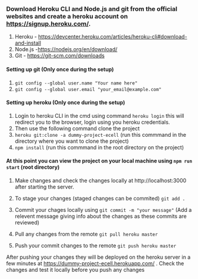 ### Download Heroku CLI and Node.js and git from the official websites and create a heroku account on https://signup.heroku.com/.
1. Heroku - https://devcenter.heroku.com/articles/heroku-cli#download-and-install
2. Node.js -https://nodejs.org/en/download/
3. Git - https://git-scm.com/downloads

#### Setting up git (Only once during the setup)
1. ```git config --global user.name "Your name here"```
2. ```git config --global user.email "your_email@example.com"```

#### Setting up heroku (Only once during the setup)
1. Login to heroku CLI in the cmd using command ```heroku login``` this will redirect you to the browser, login using you heroku credentials.
2. Then use the following command clone the project 
3. ```heroku git:clone -a dummy-project-ecell``` (run this commmand in the directory where you want to clone the project)
4. ```npm install``` (run this commmand in the root directory on the project)

#### At this point you can view the project on your local machine using  ```npm run start``` (root directory)

1. Make changes and check the changes locally at http://localhost:3000 after starting the server.

2. To stage your changes (staged changes can be commited)  ```git add .```
3. Commit your chages locally using  ```git commit -m "your message"``` (Add a relevent message giving info about the changes as these commits are reviewed)
4. Pull any changes from the remote  ```git pull heroku master```
4. Push your commit changes to  the remote  ```git push heroku master```

After pushing your changes they will be deployed on the heroku server in a few minutes at https://dummy-project-ecell.herokuapp.com/ .
Check the changes and test it locally before you push any changes <br>

